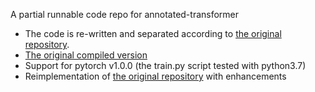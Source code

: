 A partial runnable code repo for annotated-transformer

- The code is re-written and separated according to [the original repository](https://github.com/harvardnlp/annotated-transformer).
- [The original compiled version](http://nlp.seas.harvard.edu/2018/04/03/attention.html)
- Support for pytorch v1.0.0 (the train.py script tested with python3.7)
- Reimplementation of [the original repository](https://github.com/ictnlp-wshugen/annotated-transformer_codes) with enhancements
